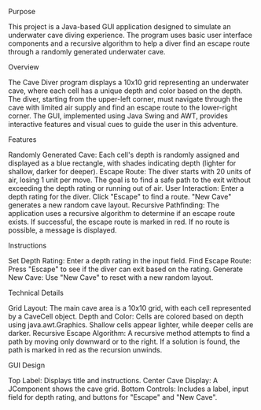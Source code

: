 Purpose

This project is a Java-based GUI application designed to simulate an underwater cave diving experience. The program uses basic user interface components and a recursive algorithm to help a diver find an escape route through a randomly generated underwater cave.

Overview

The Cave Diver program displays a 10x10 grid representing an underwater cave, where each cell has a unique depth and color based on the depth. The diver, starting from the upper-left corner, must navigate through the cave with limited air supply and find an escape route to the lower-right corner. The GUI, implemented using Java Swing and AWT, provides interactive features and visual cues to guide the user in this adventure.

Features
   
   Randomly Generated Cave: Each cell's depth is randomly assigned and displayed as a blue rectangle, with shades indicating depth (lighter for shallow, darker for deeper).
    Escape Route: The diver starts with 20 units of air, losing 1 unit per move. The goal is to find a safe path to the exit without exceeding the depth rating or running out of air.
    User Interaction:
        Enter a depth rating for the diver.
        Click "Escape" to find a route.
        "New Cave" generates a new random cave layout.
    Recursive Pathfinding: The application uses a recursive algorithm to determine if an escape route exists.
        If successful, the escape route is marked in red.
        If no route is possible, a message is displayed.

Instructions
 
 Set Depth Rating: Enter a depth rating in the input field.
    Find Escape Route: Press "Escape" to see if the diver can exit based on the rating.
    Generate New Cave: Use "New Cave" to reset with a new random layout.

Technical Details
   
   Grid Layout: The main cave area is a 10x10 grid, with each cell represented by a CaveCell object.
    Depth and Color: Cells are colored based on depth using java.awt.Graphics. Shallow cells appear lighter, while deeper cells are darker.
    Recursive Escape Algorithm: A recursive method attempts to find a path by moving only downward or to the right. If a solution is found, the path is marked in red as the recursion unwinds.

GUI Design
   
   Top Label: Displays title and instructions.
    Center Cave Display: A JComponent shows the cave grid.
    Bottom Controls: Includes a label, input field for depth rating, and buttons for "Escape" and "New Cave".
